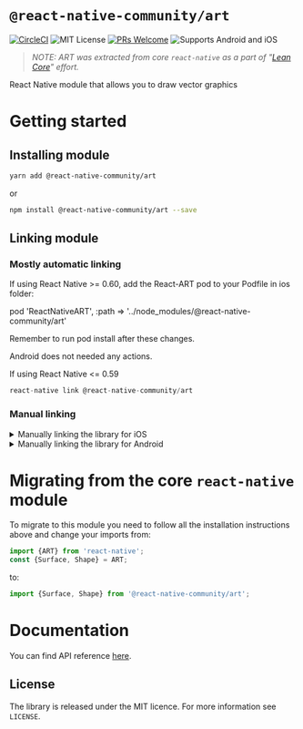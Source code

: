 # `@react-native-community/art`

[![CircleCI](https://img.shields.io/circleci/project/github/react-native-community/art/master.svg?style=flat-square)](https://circleci.com/gh/react-native-community/art) ![MIT License](https://img.shields.io/npm/l/@react-native-community/slider.svg) [![PRs Welcome](https://img.shields.io/badge/PRs-welcome-brightgreen.svg?style=flat-square)](http://makeapullrequest.com) ![Supports Android and iOS](https://img.shields.io/badge/platforms-android%20|%20ios-lightgrey.svg)

> _NOTE: ART was extracted from core `react-native` as a part of "[Lean Core](https://github.com/facebook/react-native/issues/23313)" effort._

React Native module that allows you to draw vector graphics

# Getting started

## Installing module

```sh
yarn add @react-native-community/art
```

or

```sh
npm install @react-native-community/art --save
```

## Linking module

### Mostly automatic linking

If using React Native >= 0.60, add the React-ART pod to your Podfile in ios folder:

pod 'ReactNativeART', :path => '../node_modules/@react-native-community/art'

Remember to run pod install after these changes.

Android does not needed any actions.

If using React Native <= 0.59

```js
react-native link @react-native-community/art
```
### Manual linking

<details>
<summary>Manually linking the library for iOS</summary>

#### `Open project.xcodeproj in Xcode`

Drag `RNCSlider.xcodeproj` to your project on Xcode (usually under the Libraries group on Xcode):
![xcode-add](https://facebook.github.io/react-native/docs/assets/AddToLibraries.png)

#### Link `libART.a` binary with libraries

Click on your main project file (the one that represents the `.xcodeproj`) select `Build Phases` and drag the static library from the `Products` folder inside the Library you are importing to `Link Binary With Libraries` (or use the `+` sign and choose library from the list):

![xcode-link](https://facebook.github.io/react-native/docs/assets/AddToBuildPhases.png)

</details>

<details>
<summary>Manually linking the library for Android</summary>

#### `android/settings.gradle`

```groovy
include ':react-native-art'
project(':react-native-art').projectDir = new File(rootProject.projectDir, '../node_modules/@react-native-community/art/android')
```

#### `android/app/build.gradle`

```groovy
dependencies {
   ...
   implementation project(':react-native-art')
}
```

#### `android/app/src/main/.../MainApplication.java`

On top, where imports are:

```java
import com.reactnativecommunity.art.ARTPackage;
```

Add the `ARTPackage` class to your list of exported packages.

```java
@Override
protected List<ReactPackage> getPackages() {
    return Arrays.asList(
            new MainReactPackage(),
            new ARTPackage()
    );
}
```

</details>

# Migrating from the core `react-native` module

To migrate to this module you need to follow all the installation instructions above and change your imports from:

```js
import {ART} from 'react-native';
const {Surface, Shape} = ART;
```

to:

```js
import {Surface, Shape} from '@react-native-community/art';
```

# Documentation

You can find API reference [here](https://github.com/react-native-community/art/tree/master/docs/api.md).

## License

The library is released under the MIT licence. For more information see `LICENSE`.
